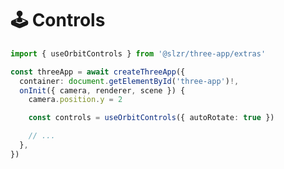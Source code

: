 # 🕹️ Controls

<ClientOnly>
</ClientOnly>

```ts
import { useOrbitControls } from '@slzr/three-app/extras'

const threeApp = await createThreeApp({
  container: document.getElementById('three-app')!,
  onInit({ camera, renderer, scene }) {
    camera.position.y = 2

    const controls = useOrbitControls({ autoRotate: true })

    // ...
  },
})
```

<script setup lang="ts">
import { data } from '../../examples/examples.data'

const scripts = data['03-controls']
</script>
